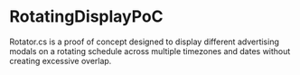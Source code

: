 # RotatingDisplayPoC

Rotator.cs is a proof of concept designed to display different advertising modals on a rotating schedule across multiple timezones and dates without creating excessive overlap.
